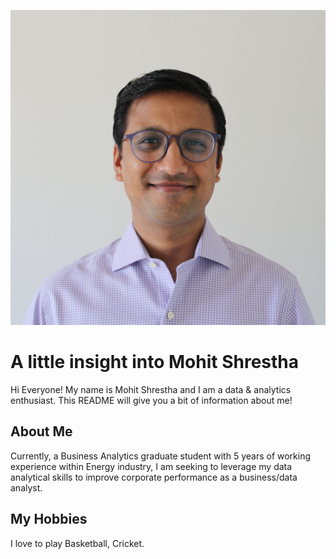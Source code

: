 ![headshot](Mohit%20Shrestha.jpg)
# A little insight into Mohit Shrestha
Hi Everyone! My name is Mohit Shrestha and I am  a data & analytics enthusiast. This README will give you a bit of information about me!

## About Me
Currently, a Business Analytics graduate student with 5 years of working experience within Energy industry, I am seeking to leverage my data analytical skills to improve corporate performance as a business/data analyst. 

## My Hobbies
I love to play Basketball, Cricket.
